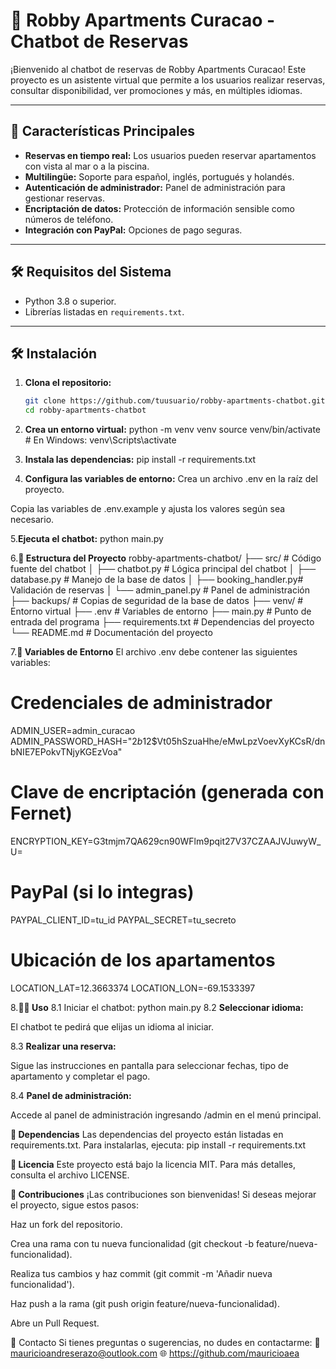 # 🌴 Robby Apartments Curacao - Chatbot de Reservas

¡Bienvenido al chatbot de reservas de Robby Apartments Curacao! Este proyecto es un asistente virtual que permite a los usuarios realizar reservas, consultar disponibilidad, ver promociones y más, en múltiples idiomas.

---

## 🚀 Características Principales

- **Reservas en tiempo real:** Los usuarios pueden reservar apartamentos con vista al mar o a la piscina.
- **Multilingüe:** Soporte para español, inglés, portugués y holandés.
- **Autenticación de administrador:** Panel de administración para gestionar reservas.
- **Encriptación de datos:** Protección de información sensible como números de teléfono.
- **Integración con PayPal:** Opciones de pago seguras.

---

## 🛠️ Requisitos del Sistema

- Python 3.8 o superior.
- Librerías listadas en `requirements.txt`.

---

## 🛠️ Instalación

1. **Clona el repositorio:**
   ```bash
   git clone https://github.com/tuusuario/robby-apartments-chatbot.git
   cd robby-apartments-chatbot

2. **Crea un entorno virtual:**
python -m venv venv
source venv/bin/activate  # En Windows: venv\Scripts\activate

3. **Instala las dependencias:**
pip install -r requirements.txt

4. **Configura las variables de entorno:**
Crea un archivo .env en la raíz del proyecto.

Copia las variables de .env.example y ajusta los valores según sea necesario.

5.**Ejecuta el chatbot:**
python main.py

6.**📂 Estructura del Proyecto**
robby-apartments-chatbot/
├── src/                  # Código fuente del chatbot
│   ├── chatbot.py        # Lógica principal del chatbot
│   ├── database.py       # Manejo de la base de datos
│   ├── booking_handler.py# Validación de reservas
│   └── admin_panel.py    # Panel de administración
├── backups/              # Copias de seguridad de la base de datos
├── venv/                 # Entorno virtual
├── .env                  # Variables de entorno
├── main.py               # Punto de entrada del programa
├── requirements.txt      # Dependencias del proyecto
└── README.md             # Documentación del proyecto

7.**🔐 Variables de Entorno**
El archivo .env debe contener las siguientes variables:
# Credenciales de administrador
ADMIN_USER=admin_curacao
ADMIN_PASSWORD_HASH="$2b$12$Vt05hSzuaHhe/eMwLpzVoevXyKCsR/dnbNIE7EPokvTNjyKGEzVoa"

# Clave de encriptación (generada con Fernet)
ENCRYPTION_KEY=G3tmjm7QA629cn90WFlm9pqit27V37CZAAJVJuwyW_U=

# PayPal (si lo integras)
PAYPAL_CLIENT_ID=tu_id
PAYPAL_SECRET=tu_secreto

# Ubicación de los apartamentos
LOCATION_LAT=12.3663374
LOCATION_LON=-69.1533397

8.**🧑‍💻 Uso**
8.1 Iniciar el chatbot:
    python main.py
8.2 **Seleccionar idioma:**

El chatbot te pedirá que elijas un idioma al iniciar.

8.3 **Realizar una reserva:**

Sigue las instrucciones en pantalla para seleccionar fechas, tipo de apartamento y completar el pago.

8.4 **Panel de administración:**

Accede al panel de administración ingresando /admin en el menú principal.

**📝 Dependencias**
Las dependencias del proyecto están listadas en requirements.txt. Para instalarlas, ejecuta:
pip install -r requirements.txt

**📜 Licencia**
Este proyecto está bajo la licencia MIT. Para más detalles, consulta el archivo LICENSE.

**🤝 Contribuciones**
¡Las contribuciones son bienvenidas! Si deseas mejorar el proyecto, sigue estos pasos:

Haz un fork del repositorio.

Crea una rama con tu nueva funcionalidad (git checkout -b feature/nueva-funcionalidad).

Realiza tus cambios y haz commit (git commit -m 'Añadir nueva funcionalidad').

Haz push a la rama (git push origin feature/nueva-funcionalidad).

Abre un Pull Request.

📧 Contacto
Si tienes preguntas o sugerencias, no dudes en contactarme:
📧 mauricioandreserazo@outlook.com
🌐 https://github.com/mauricioaea